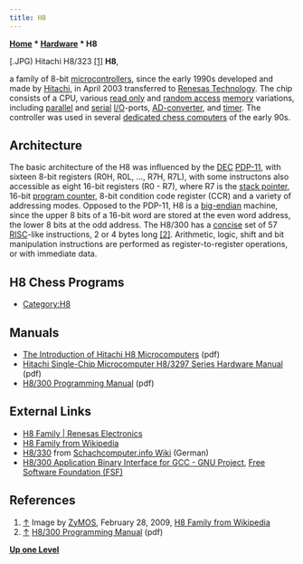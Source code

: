 ```yaml
---
title: H8
---
```

**[Home](Home "Home") * [Hardware](Hardware "Hardware") * H8**

\[.JPG) Hitachi H8/323 <a id="cite-note-1" href="#cite-ref-1">[1]</a>
**H8**,

a family of 8-bit [microcontrollers](https://en.wikipedia.org/wiki/Microcontroller), since the early 1990s developed and made by [Hitachi](https://en.wikipedia.org/wiki/Hitachi), in April 2003 transferred to [Renesas Technology](https://en.wikipedia.org/wiki/Renesas_Electronics). The chip consists of a CPU, various [read only](Memory#ROM "Memory") and [random access](Memory#RAM "Memory") [memory](Memory "Memory") variations, including [parallel](https://en.wikipedia.org/wiki/Parallel_I/O) and [serial](https://en.wikipedia.org/wiki/Serial_communication) [I/O](https://en.wikipedia.org/wiki/Input/output)-ports, [AD-converter](https://en.wikipedia.org/wiki/Analog-to-digital_converter), and [timer](https://en.wikipedia.org/wiki/Programmable_interval_timer). The controller was used in several [dedicated chess computers](Dedicated_Chess_Computers "Dedicated Chess Computers") of the early 90s.

## Architecture

The basic architecture of the H8 was influenced by the [DEC](Digital_Equipment_Corporation "Digital Equipment Corporation") [PDP-11](PDP-11 "PDP-11"), with sixteen 8-bit registers (R0H, R0L, ..., R7H, R7L), with some instructons also accessible as eight 16-bit registers (R0 - R7), where R7 is the [stack pointer](https://en.wikipedia.org/wiki/Call_stack#STACK-POINTER), 16-bit [program counter](https://en.wikipedia.org/wiki/Program_counter), 8-bit condition code register (CCR) and a variety of addressing modes. Opposed to the PDP-11, H8 is a [big-endian](Big-endian "Big-endian") machine, since the upper 8 bits of a 16-bit word are stored at the even word address, the lower 8 bits at the odd address. The H8/300 has a [concise](https://en.wiktionary.org/wiki/concise) set of 57 [RISC](https://en.wikipedia.org/wiki/Reduced_instruction_set_computing)-like instructions, 2 or 4 bytes long <a id="cite-note-2" href="#cite-ref-2">[2]</a>. Arithmetic, logic, shift and bit manipulation instructions are performed as register-to-register operations, or with immediate data.

## H8 Chess Programs

- [Category:H8](Category:H8 "Category:H8")

## Manuals

- [The Introduction of Hitachi H8 Microcomputers](https://digsys.upc.edu/ed/SED/unitats/unitat_2_2/Introduction_H8_Microcontrollers.pdf) (pdf)
- [Hitachi Single-Chip Microcomputer H8/3297 Series Hardware Manual](https://arcb.csc.ncsu.edu/~mueller/rt/mindstorm/h3314.pdf) (pdf)
- [H8/300 Programming Manual](https://www.classes.cs.uchicago.edu/archive/2006/winter/23000-1/docs/h8300.pdf) (pdf)

## External Links

- [H8 Family | Renesas Electronics](https://www.renesas.com/eu/en/products/microcontrollers-microprocessors/h8.html)
- [H8 Family from Wikipedia](https://en.wikipedia.org/wiki/H8_Family)
- [H8/330](https://www.schach-computer.info/wiki/index.php/H8) from [Schachcomputer.info Wiki](https://www.schach-computer.info/wiki/index.php/Hauptseite_En) (German)
- [H8/300 Application Binary Interface for GCC - GNU Project](https://gcc.gnu.org/projects/h8300-abi.html), [Free Software Foundation (FSF)](Free_Software_Foundation "Free Software Foundation")

## References

1. <a id="cite-ref-1" href="#cite-note-1">↑</a> Image by [ZyMOS](https://commons.wikimedia.org/wiki/User:ZyMOS), February 28, 2009, [H8 Family from Wikipedia](https://en.wikipedia.org/wiki/H8_Family)
1. <a id="cite-ref-2" href="#cite-note-2">↑</a> [H8/300 Programming Manual](https://www.classes.cs.uchicago.edu/archive/2006/winter/23000-1/docs/h8300.pdf) (pdf)

**[Up one Level](Hardware "Hardware")**

